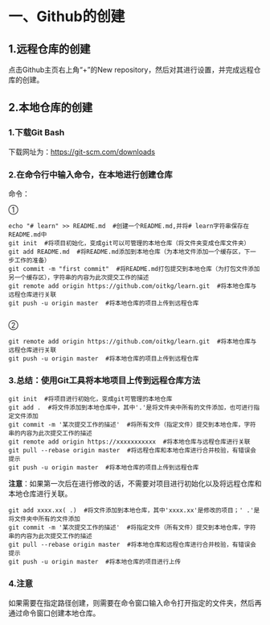 # 一、Github的创建

## 1.远程仓库的创建

点击Github主页右上角“+”的New repository，然后对其进行设置，并完成远程仓库的创建。

## 2.本地仓库的创建

### 1.下载Git Bash

下载网址为：https://git-scm.com/downloads

### 2.在命令行中输入命令，在本地进行创建仓库

命令：

①

```
echo "# learn" >> README.md  #创建一个README.md,并将# learn字符串保存在README.md中
git init  #将项目初始化，变成git可以可管理的本地仓库（将文件夹变成仓库文件夹）
git add README.md  #将README.md添加到本地仓库（为本地文件添加一个缓存区，下一步工作的准备）
git commit -m "first commit"  #将README.md打包提交到本地仓库（为打包文件添加另一个缓存区），字符串的内容为此次提交工作的描述
git remote add origin https://github.com/oitkg/learn.git  #将本地仓库与远程仓库进行关联
git push -u origin master  #将本地仓库的项目上传到远程仓库
                
```

②

```
git remote add origin https://github.com/oitkg/learn.git  #将本地仓库与远程仓库进行关联
git push -u origin master  #将本地仓库的项目上传到远程仓库
```

### 3.总结：使用Git工具将本地项目上传到远程仓库方法

```
git init  #将项目进行初始化，变成git可管理的本地仓库
git add .  #将文件添加到本地仓库中，其中'.'是将文件夹中所有的文件添加，也可进行指定文件添加
git commit -m '某次提交工作的描述'  #将所有文件（指定文件）提交到本地仓库，字符串的内容为此次提交工作的描述
git remote add origin https://xxxxxxxxxxx  #将本地仓库与远程仓库进行关联
git pull --rebase origin master  #将远程仓库和本地仓库进行合并校验，有错误会提示
git push -u origin master  #将本地仓库的项目上传到远程仓库
```

**注意**：如果第一次后在进行修改的话，不需要对项目进行初始化以及将远程仓库和本地仓库进行关联。

```
git add xxxx.xx( .)  #将文件添加到本地仓库，其中'xxxx.xx'是修改的项目；' .'是将文件夹中所有的文件添加
git commit -m '某次提交工作的描述'  #将指定文件（所有文件）提交到本地仓库，字符串的内容为此次提交工作的描述
git pull --rebase origin master  #将本地仓库和远程仓库进行合并校验，有错误会提示
git push -u origin master  #将本地仓库的项目进行上传
```



### 4.注意

如果需要在指定路径创建，则需要在命令窗口输入命令打开指定的文件夹，然后再通过命令窗口创建本地仓库。

